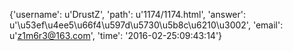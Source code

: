 {'username': u'DrustZ', 'path': u'1174/1174.html', 'answer': u'\u53ef\u4ee5\u66f4\u597d\u5730\u5b8c\u6210\u3002', 'email': u'z1m6r3@163.com', 'time': '2016-02-25:09:43:14'}
